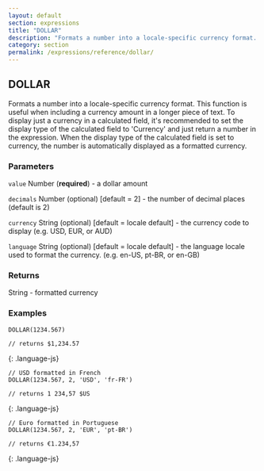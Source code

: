 ```yaml
---
layout: default
section: expressions
title: "DOLLAR"
description: "Formats a number into a locale-specific currency format. This function is useful when including a currency amount in a longer piece of text. To display just a currency in a calculated field, it&#39;s recommended to set the display type of the calculated field to &#39;Currency&#39; and just return a number in the expression. When the display type of the calculated field is set to currency, the number is automatically displayed as a formatted currency."
category: section
permalink: /expressions/reference/dollar/
---
```


## DOLLAR

Formats a number into a locale-specific currency format. This function is useful when including a currency amount in a longer piece of text. To display just a currency in a calculated field, it's recommended to set the display type of the calculated field to 'Currency' and just return a number in the expression. When the display type of the calculated field is set to currency, the number is automatically displayed as a formatted currency.

### Parameters

`value` Number (__required__) - a dollar amount

`decimals` Number (optional)  [default = 2] - the number of decimal places (default is 2)

`currency` String (optional)  [default = locale default] - the currency code to display (e.g. USD, EUR, or AUD)

`language` String (optional)  [default = locale default] - the language locale used to format the currency. (e.g. en-US, pt-BR, or en-GB)

### Returns

String - formatted currency

### Examples

~~~
DOLLAR(1234.567)

// returns $1,234.57
~~~
{: .language-js}


~~~
// USD formatted in French
DOLLAR(1234.567, 2, 'USD', 'fr-FR')

// returns 1 234,57 $US
~~~
{: .language-js}


~~~
// Euro formatted in Portuguese
DOLLAR(1234.567, 2, 'EUR', 'pt-BR')

// returns €1.234,57
~~~
{: .language-js}
